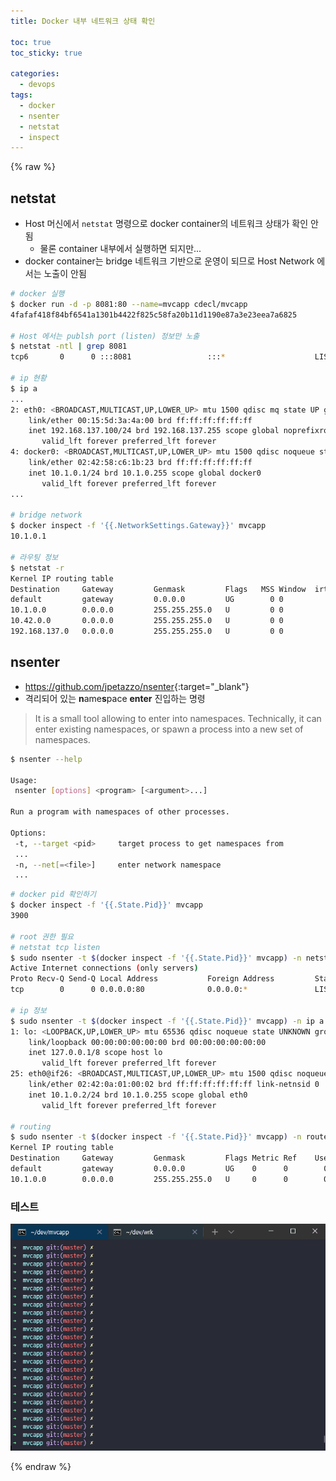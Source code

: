 ```yaml
---
title: Docker 내부 네트워크 상태 확인

toc: true
toc_sticky: true

categories:
  - devops
tags:
  - docker
  - nsenter
  - netstat
  - inspect
---
```


{% raw %}
## netstat
- Host 머신에서 `netstat` 명령으로 docker container의 네트워크 상태가 확인 안됨  
  - 물론 container 내부에서 실행하면 되지만...
- docker container는 bridge 네트워크 기반으로 운영이 되므로 Host Network 에서는 노출이 안됨 

```sh
# docker 실행 
$ docker run -d -p 8081:80 --name=mvcapp cdecl/mvcapp
4fafaf418f84bf6541a1301b4422f825c58fa20b11d1190e87a3e23eea7a6825

# Host 에서는 publsh port (listen) 정보만 노출
$ netstat -ntl | grep 8081
tcp6       0      0 :::8081                 :::*                    LISTEN

# ip 현황
$ ip a
...
2: eth0: <BROADCAST,MULTICAST,UP,LOWER_UP> mtu 1500 qdisc mq state UP group default qlen 1000
    link/ether 00:15:5d:3a:4a:00 brd ff:ff:ff:ff:ff:ff
    inet 192.168.137.100/24 brd 192.168.137.255 scope global noprefixroute eth0
       valid_lft forever preferred_lft forever
4: docker0: <BROADCAST,MULTICAST,UP,LOWER_UP> mtu 1500 qdisc noqueue state UP group default <-- docker bridge
    link/ether 02:42:58:c6:1b:23 brd ff:ff:ff:ff:ff:ff
    inet 10.1.0.1/24 brd 10.1.0.255 scope global docker0
       valid_lft forever preferred_lft forever
...

# bridge network 
$ docker inspect -f '{{.NetworkSettings.Gateway}}' mvcapp
10.1.0.1

# 라우팅 정보
$ netstat -r
Kernel IP routing table
Destination     Gateway         Genmask         Flags   MSS Window  irtt Iface
default         gateway         0.0.0.0         UG        0 0          0 eth0
10.1.0.0        0.0.0.0         255.255.255.0   U         0 0          0 docker0  <-- docker bridge
10.42.0.0       0.0.0.0         255.255.255.0   U         0 0          0 cni0
192.168.137.0   0.0.0.0         255.255.255.0   U         0 0          0 eth0
```

## nsenter
- <https://github.com/jpetazzo/nsenter>{:target="_blank"}
- 격리되어 있는 **n**ame**s**pace **enter** 진입하는 명령 

> It is a small tool allowing to enter into namespaces. Technically, it can enter existing namespaces, or spawn a process into a new set of namespaces.   

```sh
$ nsenter --help

Usage:
 nsenter [options] <program> [<argument>...]

Run a program with namespaces of other processes.

Options:
 -t, --target <pid>     target process to get namespaces from
 ...
 -n, --net[=<file>]     enter network namespace
 ...
```

```sh
# docker pid 확인하기
$ docker inspect -f '{{.State.Pid}}' mvcapp
3900

# root 권한 필요 
# netstat tcp listen 
$ sudo nsenter -t $(docker inspect -f '{{.State.Pid}}' mvcapp) -n netstat -ntl
Active Internet connections (only servers)
Proto Recv-Q Send-Q Local Address           Foreign Address         State
tcp        0      0 0.0.0.0:80              0.0.0.0:*               LISTEN

# ip 정보
$ sudo nsenter -t $(docker inspect -f '{{.State.Pid}}' mvcapp) -n ip a
1: lo: <LOOPBACK,UP,LOWER_UP> mtu 65536 qdisc noqueue state UNKNOWN group default qlen 1000
    link/loopback 00:00:00:00:00:00 brd 00:00:00:00:00:00
    inet 127.0.0.1/8 scope host lo
       valid_lft forever preferred_lft forever
25: eth0@if26: <BROADCAST,MULTICAST,UP,LOWER_UP> mtu 1500 qdisc noqueue state UP group default
    link/ether 02:42:0a:01:00:02 brd ff:ff:ff:ff:ff:ff link-netnsid 0
    inet 10.1.0.2/24 brd 10.1.0.255 scope global eth0
       valid_lft forever preferred_lft forever

# routing 
$ sudo nsenter -t $(docker inspect -f '{{.State.Pid}}' mvcapp) -n route
Kernel IP routing table
Destination     Gateway         Genmask         Flags Metric Ref    Use Iface
default         gateway         0.0.0.0         UG    0      0        0 eth0
10.1.0.0        0.0.0.0         255.255.255.0   U     0      0        0 eth0
```

### 테스트 

![](/images/nsenter.gif)

{% endraw %}